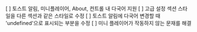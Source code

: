 [ ] 토스트 알림, 미니플레이어, About, 컨트롤 내 다국어 지원
[ ] 고급 설정 섹션 스타일을 다른 섹션과 같은 스타일로 수정
[ ] 토스트 알림에 다국어 변경할 때 'undefined'으로 표시되는 부분을 수정
[ ] 미니 플레이어가 작동하지 않는 문재를 해결